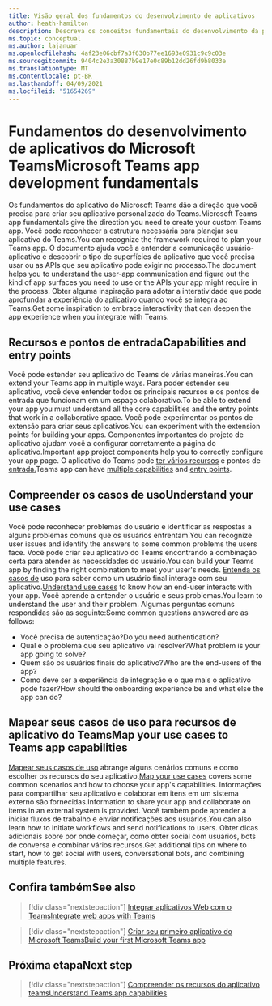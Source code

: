 ```yaml
---
title: Visão geral dos fundamentos do desenvolvimento de aplicativos
author: heath-hamilton
description: Descreva os conceitos fundamentais do desenvolvimento da plataforma teams.
ms.topic: conceptual
ms.author: lajanuar
ms.openlocfilehash: 4af23e06cbf7a3f630b77ee1693e0931c9c9c03e
ms.sourcegitcommit: 9404c2e3a30887b9e17e0c89b12dd26fd9b8033e
ms.translationtype: MT
ms.contentlocale: pt-BR
ms.lasthandoff: 04/09/2021
ms.locfileid: "51654269"
---
```

# <a name="microsoft-teams-app-development-fundamentals"></a><span data-ttu-id="a8290-103">Fundamentos do desenvolvimento de aplicativos do Microsoft Teams</span><span class="sxs-lookup"><span data-stu-id="a8290-103">Microsoft Teams app development fundamentals</span></span>

<span data-ttu-id="a8290-104">Os fundamentos do aplicativo do Microsoft Teams dão a direção que você precisa para criar seu aplicativo personalizado do Teams.</span><span class="sxs-lookup"><span data-stu-id="a8290-104">Microsoft Teams app fundamentals give the direction you need to create your custom Teams app.</span></span> <span data-ttu-id="a8290-105">Você pode reconhecer a estrutura necessária para planejar seu aplicativo do Teams.</span><span class="sxs-lookup"><span data-stu-id="a8290-105">You can recognize the framework required to plan your Teams app.</span></span> <span data-ttu-id="a8290-106">O documento ajuda você a entender a comunicação usuário-aplicativo e descobrir o tipo de superfícies de aplicativo que você precisa usar ou as APIs que seu aplicativo pode exigir no processo.</span><span class="sxs-lookup"><span data-stu-id="a8290-106">The document helps you to understand the user-app communication and figure out the kind of app surfaces you need to use or the APIs your app might require in the process.</span></span> <span data-ttu-id="a8290-107">Obter alguma inspiração para adotar a interatividade que pode aprofundar a experiência do aplicativo quando você se integra ao Teams.</span><span class="sxs-lookup"><span data-stu-id="a8290-107">Get some inspiration to embrace interactivity that can deepen the app experience when you integrate with Teams.</span></span>

## <a name="capabilities-and-entry-points"></a><span data-ttu-id="a8290-108">Recursos e pontos de entrada</span><span class="sxs-lookup"><span data-stu-id="a8290-108">Capabilities and entry points</span></span>

<span data-ttu-id="a8290-109">Você pode estender seu aplicativo do Teams de várias maneiras.</span><span class="sxs-lookup"><span data-stu-id="a8290-109">You can extend your Teams app in multiple ways.</span></span> <span data-ttu-id="a8290-110">Para poder estender seu aplicativo, você deve entender todos os principais recursos e os pontos de entrada que funcionam em um espaço colaborativo.</span><span class="sxs-lookup"><span data-stu-id="a8290-110">To be able to extend your app you must understand all the core capabilities and the entry points that work in a collaborative space.</span></span> <span data-ttu-id="a8290-111">Você pode experimentar os pontos de extensão para criar seus aplicativos.</span><span class="sxs-lookup"><span data-stu-id="a8290-111">You can experiment with the extension points for building your apps.</span></span> <span data-ttu-id="a8290-112">Componentes importantes do projeto de aplicativo ajudam você a configurar corretamente a página do aplicativo.</span><span class="sxs-lookup"><span data-stu-id="a8290-112">Important app project components help you to correctly configure your app page.</span></span> <span data-ttu-id="a8290-113">O aplicativo do Teams pode [ter vários recursos](../concepts/capabilities-overview.md) e pontos de [entrada.](../concepts/extensibility-points.md)</span><span class="sxs-lookup"><span data-stu-id="a8290-113">Teams app can have [multiple capabilities](../concepts/capabilities-overview.md) and [entry points](../concepts/extensibility-points.md).</span></span>

## <a name="understand-your-use-cases"></a><span data-ttu-id="a8290-114">Compreender os casos de uso</span><span class="sxs-lookup"><span data-stu-id="a8290-114">Understand your use cases</span></span>

<span data-ttu-id="a8290-115">Você pode reconhecer problemas do usuário e identificar as respostas a alguns problemas comuns que os usuários enfrentam.</span><span class="sxs-lookup"><span data-stu-id="a8290-115">You can recognize user issues and identify the answers to some common problems the users face.</span></span> <span data-ttu-id="a8290-116">Você pode criar seu aplicativo do Teams encontrando a combinação certa para atender às necessidades do usuário.</span><span class="sxs-lookup"><span data-stu-id="a8290-116">You can build your Teams app by finding the right combination to meet your user's needs.</span></span> <span data-ttu-id="a8290-117">[Entenda os casos de](../concepts/design/understand-use-cases.md) uso para saber como um usuário final interage com seu aplicativo.</span><span class="sxs-lookup"><span data-stu-id="a8290-117">[Understand use cases](../concepts/design/understand-use-cases.md) to know how an end-user interacts with your app.</span></span> <span data-ttu-id="a8290-118">Você aprende a entender o usuário e seus problemas.</span><span class="sxs-lookup"><span data-stu-id="a8290-118">You learn to understand the user and their problem.</span></span> <span data-ttu-id="a8290-119">Algumas perguntas comuns respondidas são as seguinte:</span><span class="sxs-lookup"><span data-stu-id="a8290-119">Some common questions answered are as follows:</span></span>

* <span data-ttu-id="a8290-120">Você precisa de autenticação?</span><span class="sxs-lookup"><span data-stu-id="a8290-120">Do you need authentication?</span></span>
* <span data-ttu-id="a8290-121">Qual é o problema que seu aplicativo vai resolver?</span><span class="sxs-lookup"><span data-stu-id="a8290-121">What problem is your app going to solve?</span></span>
* <span data-ttu-id="a8290-122">Quem são os usuários finais do aplicativo?</span><span class="sxs-lookup"><span data-stu-id="a8290-122">Who are the end-users of the app?</span></span>
* <span data-ttu-id="a8290-123">Como deve ser a experiência de integração e o que mais o aplicativo pode fazer?</span><span class="sxs-lookup"><span data-stu-id="a8290-123">How should the onboarding experience be and what else the app can do?</span></span>

## <a name="map-your-use-cases-to-teams-app-capabilities"></a><span data-ttu-id="a8290-124">Mapear seus casos de uso para recursos de aplicativo do Teams</span><span class="sxs-lookup"><span data-stu-id="a8290-124">Map your use cases to Teams app capabilities</span></span>

<span data-ttu-id="a8290-125">[Mapear seus casos de uso](../concepts/design/map-use-cases.md) abrange alguns cenários comuns e como escolher os recursos do seu aplicativo.</span><span class="sxs-lookup"><span data-stu-id="a8290-125">[Map your use cases](../concepts/design/map-use-cases.md) covers some common scenarios and how to choose your app's capabilities.</span></span> <span data-ttu-id="a8290-126">Informações para compartilhar seu aplicativo e colaborar em itens em um sistema externo são fornecidas.</span><span class="sxs-lookup"><span data-stu-id="a8290-126">Information to share your app and collaborate on items in an external system is provided.</span></span> <span data-ttu-id="a8290-127">Você também pode aprender a iniciar fluxos de trabalho e enviar notificações aos usuários.</span><span class="sxs-lookup"><span data-stu-id="a8290-127">You can also learn how to initiate workflows and send notifications to users.</span></span> <span data-ttu-id="a8290-128">Obter dicas adicionais sobre por onde começar, como obter social com usuários, bots de conversa e combinar vários recursos.</span><span class="sxs-lookup"><span data-stu-id="a8290-128">Get additional tips on where to start, how to get social with users, conversational bots, and combining multiple features.</span></span>

## <a name="see-also"></a><span data-ttu-id="a8290-129">Confira também</span><span class="sxs-lookup"><span data-stu-id="a8290-129">See also</span></span>

> [!div class="nextstepaction"]
> [<span data-ttu-id="a8290-130">Integrar aplicativos Web com o Teams</span><span class="sxs-lookup"><span data-stu-id="a8290-130">Integrate web apps with Teams</span></span>](../samples/integrating-web-apps.md)

> [!div class="nextstepaction"]
> [<span data-ttu-id="a8290-131">Criar seu primeiro aplicativo do Microsoft Teams</span><span class="sxs-lookup"><span data-stu-id="a8290-131">Build your first Microsoft Teams app</span></span>](../build-your-first-app/build-first-app-overview.md)

## <a name="next-step"></a><span data-ttu-id="a8290-132">Próxima etapa</span><span class="sxs-lookup"><span data-stu-id="a8290-132">Next step</span></span>

> [!div class="nextstepaction"]
> [<span data-ttu-id="a8290-133">Compreender os recursos do aplicativo teams</span><span class="sxs-lookup"><span data-stu-id="a8290-133">Understand Teams app capabilities</span></span>](capabilities-overview.md)

